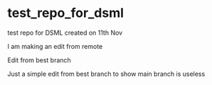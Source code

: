 # test_repo_for_dsml
 test repo for DSML created on 11th Nov

I am making an edit from remote



Edit from best branch


Just a simple edit from best branch to show main branch is useless